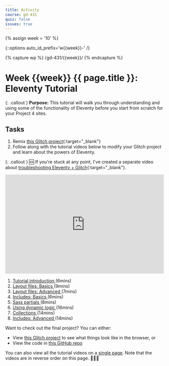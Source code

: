 ```yaml
---
title: Activity
course: gd-431
quiz: false
issues: true
---
```


{% assign week = '10' %}

{::options auto_id_prefix='w{{week}}-' /}

{% capture wp %}
/gd-431/{{week}}/
{% endcapture %}

# Week {{week}} {{ page.title }}: Eleventy Tutorial

{: .callout }
**Purpose:** This tutorial will walk you through understanding and using some of the functionality of Eleventy before you start from scratch for your Project 4 sites.

## Tasks
1. Remix [this Glitch project](https://glitch.com/~mica-11ty-demo-start){:target="_blank"}
1. Follow along with the tutorial videos below to modify your Glitch project and learn about the powers of Eleventy.

{: .callout }
<span class="emoji">🆘</span> If you're stuck at any point, I've created a separate video about [troubleshooting Eleventy + Glitch](https://www.loom.com/share/c6ea14cd5d1d435885b11741dfe62d97){:target="_blank"}.

<div class="loom-embed-wrapper" style="position: relative; padding-bottom: 62.5%; height: 0;"><iframe id="js-loom-target" src="https://www.loom.com/embed/063ae33f22ce448a96b9af67b6323a55" frameborder="0" webkitallowfullscreen mozallowfullscreen allowfullscreen style="position: absolute; top: 0; left: 0; width: 100%; height: 100%;"></iframe></div>

<ol>
  <li>
    <a
      class="js-loom-trigger"
      href="https://www.loom.com/share/063ae33f22ce448a96b9af67b6323a55"
      data-embed="063ae33f22ce448a96b9af67b6323a55">
      Tutorial introduction
    </a> <span class="text-faded">(6mins)</span>
  </li>
  <li>
    <a
      class="js-loom-trigger"
      href="https://www.loom.com/share/329cac3627b646219dd2cba87f8566e7"
      data-embed="329cac3627b646219dd2cba87f8566e7">
      Layout files: Basics
    </a> <span class="text-faded">(9mins)</span>
  </li>
  <li>
    <a
      class="js-loom-trigger"
      href="https://www.loom.com/share/284cc18598df414f89c8ac8b4ac38e95"
      data-embed="284cc18598df414f89c8ac8b4ac38e95">
      Layout files: Advanced
    </a> <span class="text-faded">(7mins)</span>
  </li>  
  <li>
    <a
      class="js-loom-trigger"
      href="https://www.loom.com/share/e7ad659caa19477a9d2724f8deeea99c"
      data-embed="e7ad659caa19477a9d2724f8deeea99c">
      Includes: Basics
    </a> <span class="text-faded">(6mins)</span>
  </li>  
  <li>
    <a
      class="js-loom-trigger"
      href="https://www.loom.com/share/87af830769a14efc9fa200bbca77a578"
      data-embed="87af830769a14efc9fa200bbca77a578">
      Sass partials
    </a> <span class="text-faded">(8mins)</span>
  </li>
  <li>
    <a
      class="js-loom-trigger"
      href="https://www.loom.com/share/7ab3bc38bbc94e218aacdd63eb31a462"
      data-embed="7ab3bc38bbc94e218aacdd63eb31a462">
      Using dynamic logic
    </a> <span class="text-faded">(16mins)</span>
  </li>  
  <li>
    <a
      class="js-loom-trigger"
      href="https://www.loom.com/share/72ae1973b1a04bbc9d998cea00ef9c7a"
      data-embed="72ae1973b1a04bbc9d998cea00ef9c7a">
      Collections
    </a> <span class="text-faded">(14mins)</span>
  </li>  
  <li>
    <a
      class="js-loom-trigger"
      href="https://www.loom.com/share/36668f5310904fc9b6d216377ae9d1ef"
      data-embed="36668f5310904fc9b6d216377ae9d1ef">
      Includes: Advanced
    </a> <span class="text-faded">(14mins)</span>
  </li>  
</ol>

Want to check out the final project? You can either:
- View [this Glitch project](https://glitch.com/~mica-11ty-demo-done) to see what things look like in the browser, or
- View the code in [this GitHub repo](https://github.com/mica-web/11ty-demo)

You can also view all the tutorial videos on a [single page](https://www.loom.com/share/folder/b2c08180bdcc4fbb9153d475a1646c84). Note that the videos are in reverse order on this page. <span class="emoji">🤷🏻‍♀️</span>

<script>
  let triggers = document.querySelectorAll(".js-loom-trigger");
  let iframe = document.getElementById("js-loom-target");
  Array.prototype.forEach.call(triggers, (trigger, i) => {
    trigger.addEventListener("click", e => {
      e.preventDefault();
      updateIframe();
    });
  });
  const updateIframe = () => {
    const id = event.target.dataset.embed;
    const url = "https://www.loom.com/embed/" + id;
    iframe.src = url;
  }
</script>
